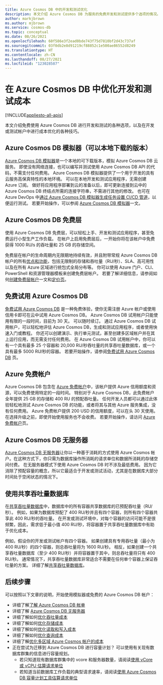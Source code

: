 ```yaml
---
title: Azure Cosmos DB 中的开发和测试优化
description: 本文介绍 Azure Cosmos DB 为服务的免费开发和测试提供多个选项的情况。
author: markjbrown
ms.author: mjbrown
ms.service: cosmos-db
ms.topic: conceptual
ms.date: 08/26/2021
ms.openlocfilehash: 60f586e3f2ead0bde743f75d7810bf2d43c737af
ms.sourcegitcommit: 03f0db2e8d91219cf88852c1e500ae86552d8249
ms.translationtype: HT
ms.contentlocale: zh-CN
ms.lasthandoff: 08/27/2021
ms.locfileid: "123028587"
---
```

# <a name="optimize-development-and-testing-cost-in-azure-cosmos-db"></a>在 Azure Cosmos DB 中优化开发和测试成本
[!INCLUDE[appliesto-all-apis](includes/appliesto-all-apis.md)]

本文介绍免费使用 Azure Cosmos DB 进行开发和测试的各种选项，以及在开发或测试帐户中进行成本优化的各种技巧。

## <a name="azure-cosmos-db-emulator-locally-downloadable-version"></a>Azure Cosmos DB 模拟器（可以本地下载的版本）

[Azure Cosmos DB 模拟器](local-emulator.md)是一个本地的可下载版本，模拟 Azure Cosmos DB 云服务。 即使没有网络连接，也可以编写并测试使用 Azure Cosmos DB API 的代码，不需支付任何费用。 Azure Cosmos DB 模拟器提供了一个用于开发的具有云服务高保真特性的本地环境。 可以在本地开发和测试应用程序，无需创建 Azure 订阅。 做好将应用程序部署到云的准备以后，即可更新连接到云中的 Azure Cosmos DB 终结点所需的连接字符串，不需进行其他的修改。 也可在 Azure DevOps 中[通过 Azure Cosmos DB 模拟器生成任务设置 CI/CD 管道](tutorial-setup-ci-cd.md)，以便运行测试。 若要开始操作，可以参阅 [Azure Cosmos DB 模拟器](local-emulator.md)一文。

## <a name="azure-cosmos-db-free-tier"></a>Azure Cosmos DB 免费层

使用 Azure Cosmos DB 免费层，可以轻松上手、开发和测试应用程序，甚至免费运行小型生产工作负载。 在帐户上启用免费层后，一开始你将在该帐户中免费获得 1000 RU/s 的吞吐量和 25 GB 的存储空间。

免费层在帐户的生命周期内无限期地持续有效，并且附带常规 Azure Cosmos DB 帐户的所有[优点和功能](introduction.md#key-benefits)，包括无限制的存储和吞吐量（RU/秒）、SLA、高可用性以及在所有 Azure 区域进行统包式全局分布等。 你可以使用 Azure 门户、CLI、PowerShell 和资源管理器模板来创建免费层帐户。 若要了解详细信息，请参阅如何[创建免费层帐户](free-tier.md)一文和[定价页](https://azure.microsoft.com/pricing/details/cosmos-db/)。

## <a name="try-azure-cosmos-db-for-free"></a>免费试用 Azure Cosmos DB

[免费试用 Azure Cosmos DB](https://azure.microsoft.com/try/cosmosdb/) 是一种免费体验，使你无需注册 Azure 帐户或使用信用卡即可在云中试用 Azure Cosmos DB。 Azure Cosmos DB 试用帐户只能使用有限的一段时间，目前为 30 天。 可以随时续订。 通过 Azure Cosmos DB 试用帐户，可以轻松地评估 Azure Cosmos DB，生成和测试应用程序，或者使用快速入门或教程。 你还可以创建演示、执行单元测试，甚至创建多区域帐户并在其上运行应用，而无需支付任何费用。 在 Azure Cosmos DB 试用帐户中，你可以有一个具有最多 25 个容器和 20,000 RU/秒吞吐量的共享吞吐量数据库，或一个具有最多 5000 RU/秒的容器。 若要开始操作，请参阅[免费试用 Azure Cosmos DB](https://azure.microsoft.com/try/cosmosdb/) 页。

## <a name="azure-free-account"></a>Azure 免费帐户

Azure Cosmos DB 包含在 [Azure 免费帐户](https://azure.microsoft.com/free)中，该帐户提供 Azure 信用额度和资源，可以免费使用特定的一段时间。 特别对于 Azure Cosmos DB，此免费帐户全年提供 25 GB 的存储和 400 RU 的预配吞吐量。 任何开发人员都可以通过此体验轻松地测试 Azure Cosmos DB 的功能，或者将其与其他 Azure 服务集成，没有任何费用。 Azure 免费帐户提供 200 USD 的信用额度，可以在头 30 天使用。 在选择升级之前，即使开始使用服务也不会收费。 若要开始操作，请访问 [Azure 免费帐户](https://azure.microsoft.com/free)页。

## <a name="azure-cosmos-db-serverless"></a>Azure Cosmos DB 无服务器

[Azure Cosmos DB 无服务器](serverless.md)让你以一种基于消耗的方式使用 Azure Cosmos 帐户。在这种方式下，你只需为数据库操作所消耗的请求单位和数据所消耗的存储空间付费。 在无服务器模式下使用 Azure Cosmos DB 时不涉及最低费用。 因为它消除了预配容量的概念，所以它最适合于开发或测试活动，尤其是在数据库大部分时间处于空闲状态的情况下。

## <a name="use-shared-throughput-databases"></a>使用共享吞吐量数据库

在[共享吞吐量数据库](set-throughput.md#set-throughput-on-a-database)中，数据库中的所有容器共享数据库的已预配吞吐量（RU/秒）。 例如，如果为数据库预配了 400 RU/秒并且有四个容器，则所有四个容器共享此 400 RU/秒的吞吐量。 在开发或测试环境中，对每个容器的访问可能不是很频繁，因此，需求低于最小值 400 RU/秒，将容器置于共享吞吐量数据库中有助于优化成本。

例如，假设你的开发或测试帐户有四个容器。 如果创建具有专用吞吐量（最小为 400 RU/秒）的四个容器，则总吞吐量将为 1600 RU/秒。 相反，如果创建一个共享吞吐量数据库（至少 400 RU/秒）并将容器置于其中，则总吞吐量将只有 400 RU/秒。 通常情况下，共享吞吐量数据库非常适合不需要在任何单个容器上保证吞吐量的方案。  详细了解[共享吞吐量数据库](set-throughput.md#set-throughput-on-a-database)。

## <a name="next-steps"></a>后续步骤

可以按照以下文章的说明，开始使用模拟器或免费的 Azure Cosmos DB 帐户：

* 详细了解[了解 Azure Cosmos DB 帐单](understand-your-bill.md)
* 详细了解 [Azure Cosmos DB 无服务器](serverless.md)
* 详细了解如何[优化吞吐量成本](optimize-cost-throughput.md)
* 详细了解如何[优化存储成本](optimize-cost-storage.md)
* 详细了解如何[优化读取和写入成本](optimize-cost-reads-writes.md)
* 详细了解如何[优化查询成本](./optimize-cost-reads-writes.md)
* 详细了解[优化多区域 Azure Cosmos 帐户的成本](optimize-cost-regions.md)
* 正在尝试为迁移到 Azure Cosmos DB 进行容量计划？ 可以使用有关现有数据库群集的信息进行容量规划。
    * 若只知道现有数据库群集中的 vcore 和服务器数量，请阅读[使用 vCore 或 vCPU 估算请求单位](convert-vcore-to-request-unit.md) 
    * 若知道当前数据库工作负载的典型请求速率，请阅读[使用 Azure Cosmos DB 容量计划工具估算请求单位](estimate-ru-with-capacity-planner.md)